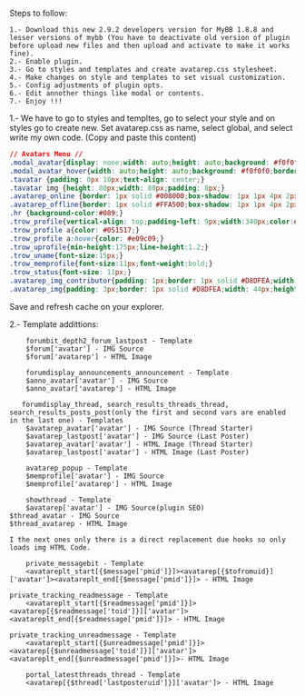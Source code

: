 Steps to follow:

    1.- Download this new 2.9.2 developers version for MyBB 1.8.8 and lesser versions of mybb (You have to deactivate old version of plugin before upload new files and then upload and activate to make it works fine).
    2.- Enable plugin.
    3.- Go to styles and templates and create avatarep.css stylesheet.
    4.- Make changes on style and templates to set visual customization.
    5.- Config adjustments of plugin opts.
    6.- Edit annother things like modal or contents.
    7.- Enjoy !!!
	

1.- We have to go to styles and templtes, go to select your style and on styles go to create new. 
Set avatarep.css as name, select global, and select write my own code. (Copy and paste this content)

```CSS
// Avatars Menu //
.modal_avatar{display: none;width: auto;height: auto;background: #f0f0f0;border: none;border-radius: 10px;position: absolute;z-index: 99999;}
.modal_avatar_hover{width: auto;height: auto;background: #f0f0f0;border: none;border-radius: 10px;position: absolute;z-index: 99999;}
.tavatar {padding: 0px 10px;text-align: center;}
.tavatar img {height: 80px;width: 80px;padding: 8px;}
.avatarep_online {border: 1px solid #008000;box-shadow: 1px 1px 4px 2px rgba(14, 252, 14, 0.8);border-radius: 5px;opacity: 0.8;}
.avatarep_offline{border: 1px solid #FFA500;box-shadow: 1px 1px 4px 2px rgba(252, 165, 14, 0.8);border-radius: 5px;opacity: 0.8;}
.hr {background-color:#089;}
.trow_profile{vertical-align: top;padding-left: 9px;width:340px;color:#424242;}
.trow_profile a{color: #051517;}
.trow_profile a:hover{color: #e09c09;}
.trow_uprofile{min-height:175px;line-height:1.2;}
.trow_uname{font-size:15px;}
.trow_memprofile{font-size:11px;font-weight:bold;}
.trow_status{font-size: 11px;}
.avatarep_img_contributor{padding: 1px;border: 1px solid #D8DFEA;width: 22px;height: 22px;border-radius: 50%;opacity: 0.9;margin: 0px 5px 0px 2px;}
.avatarep_img{padding: 3px;border: 1px solid #D8DFEA;width: 44px;height: 44px;border-radius: 50%;opacity: 0.9;margin: 0px 5px 0px 2px;}
```

Save and refresh cache on your explorer.

2.- Template addittions:

        forumbit_depth2_forum_lastpost - Template
        $forum['avatar'] - IMG Source
        $forum['avatarep'] - HTML Image
            
        forumdisplay_announcements_announcement - Template
        $anno_avatar['avatar'] - IMG Source
        $anno_avatar['avatarep'] - HTML Image

       forumdisplay_thread, search_results_threads_thread, search_results_posts_post(only the first and second vars are enabled in the last one) - Templates
        $avatarep_avatar['avatar'] - IMG Source (Thread Starter)
        $avatarep_lastpost['avatar'] - IMG Source (Last Poster)
        $avatarep_avatar['avatar'] - HTML Image (Thread Starter)
        $avatarep_lastpost['avatar'] - HTML Image (Last Poster)

        avatarep_popup - Template
        $memprofile['avatar'] - IMG Source
        $memprofile['avatarep'] - HTML Image
        
        showthread - Template
        $avatarep['avatar'] - IMG Source(plugin SEO)
	$thread_avatar - IMG Source
	$thread_avatarep - HTML Image
        
	I the next ones only there is a direct replacement due hooks so only loads img HTML Code.
	
        private_messagebit - Template
        <avatareplt_start[{$message['pmid']}]><avatarep[{$tofromuid}]['avatar']><avatareplt_end[{$message['pmid']}]> - HTML Image
	
	private_tracking_readmessage - Template
        <avatareplt_start[{$readmessage['pmid']}]><avatarep[{$readmessage['toid']}]['avatar']><avatareplt_end[{$readmessage['pmid']}]> - HTML Image
	
	private_tracking_unreadmessage - Template
        <avatareplt_start[{$unreadmessage['pmid']}]><avatarep[{$unreadmessage['toid']}]['avatar']><avatareplt_end[{$unreadmessage['pmid']}]>- HTML Image
        
        portal_latestthreads_thread - Template
        <avatarep[{$thread['lastposteruid']}]['avatar']> - HTML Image
